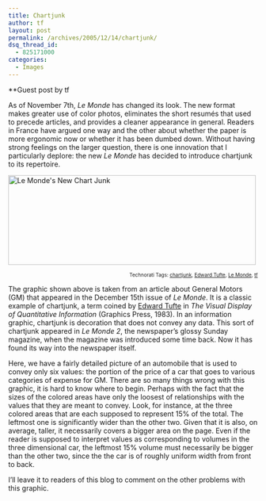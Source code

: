 ```yaml
---
title: Chartjunk
author: tf
layout: post
permalink: /archives/2005/12/14/chartjunk/
dsq_thread_id:
  - 825171000
categories:
  - Images
---
```

**Guest post by tf 

</strong>

As of November 7th, *Le Monde* has changed its look. The new format makes greater use of color photos, eliminates the short resumés that used to precede articles, and provides a cleaner appearance in general. Readers in France have argued one way and the other about whether the paper is more ergonomic now or whether it has been dumbed down. Without having strong feelings on the larger question, there is one innovation that I particularly deplore: the new *Le Monde* has decided to introduce chartjunk to its repertoire.

<a href="http://www.flickr.com/photos/kerim/73613732/" onclick="_gaq.push(['_trackEvent', 'outbound-article', 'http://www.flickr.com/photos/kerim/73613732/', '']);"  title="Photo Sharing"><img src="http://static.flickr.com/34/73613732_f0cfdc8cb4.jpg" width="500" height="181" alt="Le Monde's New Chart Junk" /></a>

<!-- technorati tags start -->

<p style="text-align:right;font-size:10px;">
  Technorati Tags: <a href="http://www.technorati.com/tag/chartjunk" onclick="_gaq.push(['_trackEvent', 'outbound-article', 'http://www.technorati.com/tag/chartjunk', 'chartjunk']);"  rel="tag">chartjunk</a>, <a href="http://www.technorati.com/tag/Edward Tufte" onclick="_gaq.push(['_trackEvent', 'outbound-article', 'http://www.technorati.com/tag/Edward Tufte', 'Edward Tufte']);"  rel="tag">Edward Tufte</a>, <a href="http://www.technorati.com/tag/Le Monde" onclick="_gaq.push(['_trackEvent', 'outbound-article', 'http://www.technorati.com/tag/Le Monde', 'Le Monde']);"  rel="tag">Le Monde</a>, <a href="http://www.technorati.com/tag/tf" onclick="_gaq.push(['_trackEvent', 'outbound-article', 'http://www.technorati.com/tag/tf', 'tf']);"  rel="tag">tf</a>


<!-- technorati tags end -->

<!--more-->

The graphic shown above is taken from an article about General Motors (GM) that appeared in the December 15th issue of *Le Monde*. It is a classic example of chartjunk, a term coined by <a href="http://www.edwardtufte.com/tufte/" onclick="_gaq.push(['_trackEvent', 'outbound-article', 'http://www.edwardtufte.com/tufte/', 'Edward Tufte']);" >Edward Tufte</a> in *The Visual Display of Quantitative Information* (Graphics Press, 1983). In an information graphic, chartjunk is decoration that does not convey any data. This sort of chartjunk appeared in *Le Monde 2*, the newspaper&#8217;s glossy Sunday magazine, when the magazine was introduced some time back. Now it has found its way into the newspaper itself.

Here, we have a fairly detailed picture of an automobile that is used to convey only six values: the portion of the price of a car that goes to various categories of expense for GM. There are so many things wrong with this graphic, it is hard to know where to begin. Perhaps with the fact that the sizes of the colored areas have only the loosest of relationships with the values that they are meant to convey. Look, for instance, at the three colored areas that are each supposed to represent 15% of the total. The leftmost one is significantly wider than the other two. Given that it is also, on average, taller, it necessarily covers a bigger area on the page. Even if the reader is supposed to interpret values as corresponding to volumes in the three dimensional car, the leftmost 15% volume must necessarily be bigger than the other two, since the the car is of roughly uniform width from front to back.

I&#8217;ll leave it to readers of this blog to comment on the other problems with this graphic.

